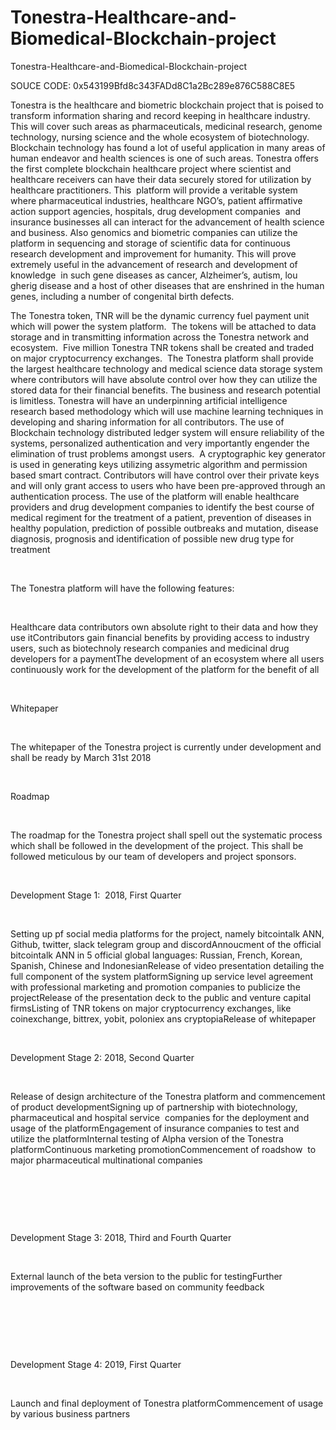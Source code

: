 # Tonestra-Healthcare-and-Biomedical-Blockchain-project
Tonestra-Healthcare-and-Biomedical-Blockchain-project


SOUCE CODE: 0x543199Bfd8c343FADd8C1a2Bc289e876C588C8E5


Tonestra is the healthcare
and biometric blockchain project that is poised to transform information
sharing and record keeping in healthcare industry. This will cover such areas
as pharmaceuticals, medicinal research, genome technology, nursing science and
the whole ecosystem of biotechnology. Blockchain technology has found a lot of
useful application in many areas of human endeavor and health sciences is one
of such areas. Tonestra offers the first complete blockchain healthcare project
where scientist and healthcare receivers can have their data securely stored for
utilization by healthcare practitioners. This  platform will provide a veritable system where
pharmaceutical industries, healthcare NGO’s, patient affirmative action support
agencies, hospitals, drug development companies  and insurance businesses all can interact for
the advancement of health science and business. Also genomics and biometric
companies can utilize the platform in sequencing and storage of scientific data
for continuous research development and improvement for humanity. This will
prove extremely useful in the advancement of research and development of
knowledge  in such gene diseases as cancer,
Alzheimer’s, autism, lou gherig disease and a host of other diseases that are enshrined
in the human genes, including a number of congenital birth defects.

The Tonestra token,
TNR will be the dynamic currency fuel payment unit which will power the system
platform.  The tokens will be attached to
data storage and in transmitting information across the Tonestra network and
ecosystem.  Five million Tonestra TNR
tokens shall be created and traded on major cryptocurrency exchanges.  The Tonestra platform shall provide the
largest healthcare technology and medical science data storage system where
contributors will have absolute control over how they can utilize the stored data
for their financial benefits. The business and research potential is limitless.
Tonestra will have an underpinning artificial intelligence research based
methodology which will use machine learning techniques in developing and
sharing information for all contributors. The use of Blockchain technology distributed
ledger system will ensure reliability of the systems, personalized
authentication and very importantly engender the elimination of trust problems amongst
users.  A cryptographic key generator is
used in generating keys utilizing assymetric algorithm and permission based
smart contract. Contributors will have control over their private keys and will
only grant access to users who have been pre-approved through an authentication
process. The use of the platform will enable healthcare providers and drug
development companies to identify the best course of medical regiment for the
treatment of a patient, prevention of diseases in healthy population,
prediction of possible outbreaks and mutation, disease diagnosis, prognosis and
identification of possible new drug type for treatment 

 

The Tonestra
platform will have the following features:

 

Healthcare data contributors own absolute right to their data and how
they use itContributors gain financial benefits by providing access to industry
users, such as biotechnoly research companies and medicinal drug developers for
a paymentThe development of an ecosystem where all users continuously work for
the development of the platform for the benefit of all





 

Whitepaper

 

The whitepaper of
the Tonestra project is currently under development and shall be ready by March
31st 2018

 

Roadmap

 

The roadmap for the
Tonestra project shall spell out the systematic process which shall be followed
in the development of the project. This shall be followed meticulous by our
team of developers and project sponsors.

 

Development Stage
1:  2018, First Quarter

 

Setting up pf social media platforms for the project, namely
bitcointalk ANN, Github, twitter, slack telegram group and discordAnnoucment of the official bitcointalk ANN in 5 official global
languages: Russian, French, Korean, Spanish, Chinese and IndonesianRelease of video presentation detailing the full component of the system
platformSigning up service level agreement with professional marketing and
promotion companies to publicize the projectRelease of the presentation deck to the public and venture capital
firmsListing of TNR tokens on major cryptocurrency exchanges, like
coinexchange, bittrex, yobit, poloniex ans cryptopiaRelease of whitepaper













 

Development Stage 2:
2018, Second Quarter

 

Release of design architecture of the Tonestra platform and
commencement of product developmentSigning up of partnership with biotechnology, pharmaceutical and
hospital service  companies for the
deployment and usage of the platformEngagement of insurance companies to test and utilize the platformInternal testing of Alpha version of the Tonestra platformContinuous marketing promotionCommencement of roadshow  to
major pharmaceutical multinational companies











 

 

 

Development Stage 3:
2018, Third and Fourth Quarter

 

External launch of the beta version to the public for testingFurther improvements of the software based on community feedback



 

 

 

Development Stage 4:
2019, First Quarter

 

Launch and final deployment of Tonestra platformCommencement of usage by various business partners



 







 

